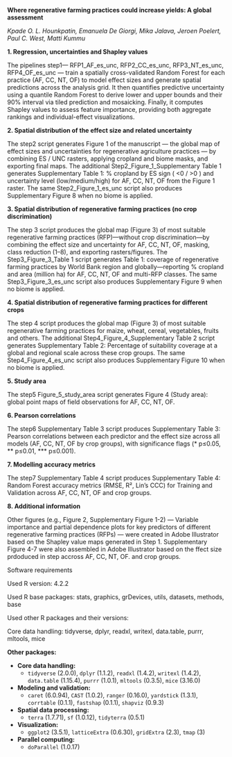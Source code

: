 **Where regenerative farming practices could increase yields: A global assessment**

*Kpade O. L. Hounkpatin, Emanuela De Giorgi, Mika Jalava, Jeroen Poelert, Paul C. West, Matti Kummu*

**1. Regression, uncertainties and Shapley values**  

The pipelines step1— RFP1_AF_es_unc, RFP2_CC_es_unc, RFP3_NT_es_unc, RFP4_OF_es_unc — train a spatially cross-validated Random Forest for each practice (AF, CC, NT, OF) to model effect sizes and generate spatial predictions across the analysis grid. It then quantifies predictive uncertainty using a quantile Random Forest to derive lower and upper bounds and their 90% interval via tiled prediction and mosaicking. Finally, it computes Shapley values to assess feature importance, providing both aggregate rankings and individual-effect visualizations.

 **2. Spatial distribution of the effect size and related uncertainty**  
 
The step2 script generates Figure 1 of the manuscript — the global map of effect sizes and uncertainties for regenerative agriculture practices — by combining ES / UNC rasters, applying cropland and biome masks, and exporting final maps. The additional Step2_Figure_1_Supplementary Table 1 generates Supplementary Table 1: % cropland by ES sign ( <0 / >0 ) and uncertainty level (low/medium/high) for AF, CC, NT, OF from the Figure 1 raster. The same Step2_Figure_1_es_unc script also produces Supplementary Figure 8 when no biome is applied. 
   
 **3. Spatial distribution of regenerative farming practices (no crop discrimination)**
 
The step 3 script produces the global map (Figure 3) of most suitable regenerative farming practices (RFP)—without crop discrimination—by combining the effect size and uncertainty for AF, CC, NT, OF, masking, class reduction (1–8), and exporting rasters/figures. The Step3_Figure_3_Table 1 script generates Table 1: coverage of regenerative farming practices by World Bank region and globally—reporting % cropland and area (million ha) for AF, CC, NT, OF and multi-RFP classes. The same Step3_Figure_3_es_unc script also produces Supplementary Figure 9 when no biome is applied. 

 **4. Spatial distribution of regenerative farming practices for different crops**
 
The step 4 script produces the global map (Figure 3) of most suitable regenerative farming practices for maize, wheat, cereal, vegetables, fruits and others. The additional Step4_Figure_4_Supplementary Table 2 script generates Supplementary Table 2: Percentage of suitability coverage at a global and regional scale across these crop groups. The same Step4_Figure_4_es_unc script also produces Supplementary Figure 10 when no biome is applied. 

 **5. Study area**
 
 The step5 Figure_5_study_area script generates Figure 4 (Study area): global point maps of field observations for AF, CC, NT, OF.

  **6. Pearson correlations**
  
 The step6 Supplementary Table 3 script produces Supplementary Table 3: Pearson correlations between each predictor and the effect size across all models (AF, CC, NT, OF by crop groups), with significance flags (* p≤0.05, ** p≤0.01, *** p≤0.001).

 **7. Modelling accuracy metrics**
 
 The step7 Supplementary Table 4 script produces Supplementary Table 4: Random Forest accuracy metrics (RMSE, R², Lin’s CCC) for Training and Validation across AF, CC, NT, OF and crop groups.

**8. Additional information**

 Other figures (e.g., Figure 2, Supplementary Figure 1-2) — Variable importance and partial dependence plots for key predictors of different regenerative farming practices (RFPs) — were created in Adobe Illustrator based on the Shapley value maps generated in Step 1. Supplementary Figure 4-7 were also assembled in Adobe Illustrator based on the ffect size prdoduced in step accross AF, CC, NT, OF. and crop groups.
   

Software requirements

Used R version: 4.2.2

Used R base packages: stats, graphics, grDevices, utils, datasets, methods, base

Used other R packages and their versions:

Core data handling:
tidyverse, dplyr, readxl, writexl, data.table, purrr, mltools, mice

**Other packages:**

- **Core data handling:**
  - `tidyverse` (2.0.0), `dplyr` (1.1.2), `readxl` (1.4.2), `writexl` (1.4.2), `data.table` (1.15.4), `purrr` (1.0.1), `mltools` (0.3.5), `mice` (3.16.0)
- **Modeling and validation:**
  - `caret` (6.0.94), `CAST` (1.0.2), `ranger` (0.16.0), `yardstick` (1.3.1), `corrtable` (0.1.1), `fastshap` (0.1.1), `shapviz` (0.9.3)
- **Spatial data processing:**
  - `terra` (1.7.71), `sf` (1.0.12), `tidyterra` (0.5.1)
- **Visualization:**
  - `ggplot2` (3.5.1), `latticeExtra` (0.6.30), `gridExtra` (2.3), `tmap` (3)
- **Parallel computing:**
  - `doParallel` (1.0.17)
